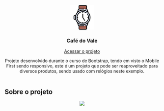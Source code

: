 <br/>
<p align="center">
  <a href="https://github.com/ecmedeiros/ExactTime">
    <img src="img/readme/logo.png" alt="Logo" width="80" height="80">
  </a>

  <h3 align="center">Café do Vale</h3>
  <p align="center">
 <a href="https://ecmedeiros.github.io/ExactTime/"> Acessar o projeto </a>
  <p align="center">
    Projeto desenvolvido durante o curso de Bootstrap, tendo em visto o Mobile First sendo responsivo, este é um projeto que pode ser reaproveitado para diversos produtos, sendo usado com relógios neste exemplo.
    <br/>
    <br/>
  </p>
</p>

## Sobre o projeto
<div align="center">
    <img src="img/readme/projeto.gif"/>
</div>







